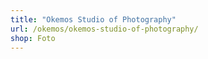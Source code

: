 ```yaml
---
title: "Okemos Studio of Photography"
url: /okemos/okemos-studio-of-photography/
shop: Foto
---
```

